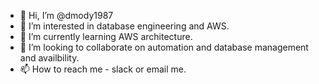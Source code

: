 - 👋 Hi, I’m @dmody1987
- 👀 I’m interested in database engineering and AWS.
- 🌱 I’m currently learning AWS architecture. 
- 💞️ I’m looking to collaborate on automation and database management and availbility.
- 📫 How to reach me - slack or email me. 

<!---
dmody1987/dmody1987 is a ✨ special ✨ repository because its `README.md` (this file) appears on your GitHub profile.
You can click the Preview link to take a look at your changes.
--->
